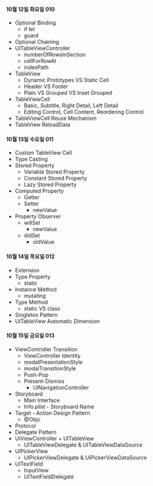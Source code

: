 #### 10월 12일 화요일 010

- Optional Binding
  - if let
  - guard
- Optional Chaining
- UITableViewController
  - numberOfRowsInSection
  - cellForRowAt
  - indexPath
- TableView
  - Dynamic Prototypes VS Static Cell
  - Header VS Footer
  - Plain VS Grouped VS Inset Grouped
- TableViewCell
  - Basic, Subtitle, Right Detail, Left Detail
  - Editing Control, Cell Content, Reordering Control
- TableViewCell Reuse Mechanism
- TableView ReloadData



#### 10월 13일 수요일 011

- Custom TableView Cell
- Type Casting
- Stored Property
  - Variable Stored Property
  - Constant Stored Property
  - Lazy Stored Property
- Computed Property
  - Getter
  - Setter
    - newValue
- Property Observer
  - willSet
    - newValue
  - didSet
    - oldValue



#### 10월 14일 목요일 012

- Extension
- Type Property
  - static
- Instance Method
  - mutating
- Type Method
  - static VS class
- Singleton Pattern
- UITableView Automatic Dimension



#### 10월 15일 금요일 013

- ViewController Transition
  - ViewController Identity
  - modalPresentationStyle
  - modalTransitionStyle
  - Push-Pop
  - Present-Dismiss
    - UINavigationController
- Storyboard
  - Main Interface
  - Info.plist - Storyboard Name
- Target - Action Design Pattern
  - @Objc
- Protocol
- Delegate Pattern
- UIViewController + UITableView
  - UITableViewDelegate & UITableViewDataSource
- UIPickerView
  - UIPickerViewDelegate & UIPickerViewDataSource
- UITextField
  - InputView
  - UITextFieldDelegate

